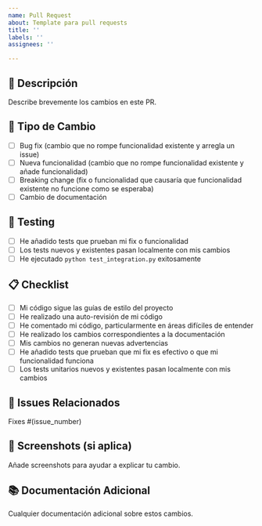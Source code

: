 ```yaml
---
name: Pull Request
about: Template para pull requests
title: ''
labels: ''
assignees: ''

---
```


## 📝 Descripción
Describe brevemente los cambios en este PR.

## 🎯 Tipo de Cambio
- [ ] Bug fix (cambio que no rompe funcionalidad existente y arregla un issue)
- [ ] Nueva funcionalidad (cambio que no rompe funcionalidad existente y añade funcionalidad)
- [ ] Breaking change (fix o funcionalidad que causaría que funcionalidad existente no funcione como se esperaba)
- [ ] Cambio de documentación

## 🧪 Testing
- [ ] He añadido tests que prueban mi fix o funcionalidad
- [ ] Los tests nuevos y existentes pasan localmente con mis cambios
- [ ] He ejecutado `python test_integration.py` exitosamente

## 📋 Checklist
- [ ] Mi código sigue las guías de estilo del proyecto
- [ ] He realizado una auto-revisión de mi código
- [ ] He comentado mi código, particularmente en áreas difíciles de entender
- [ ] He realizado los cambios correspondientes a la documentación
- [ ] Mis cambios no generan nuevas advertencias
- [ ] He añadido tests que prueban que mi fix es efectivo o que mi funcionalidad funciona
- [ ] Los tests unitarios nuevos y existentes pasan localmente con mis cambios

## 🔗 Issues Relacionados
Fixes #(issue_number)

## 📸 Screenshots (si aplica)
Añade screenshots para ayudar a explicar tu cambio.

## 📚 Documentación Adicional
Cualquier documentación adicional sobre estos cambios.
